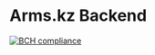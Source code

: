 # Arms.kz Backend

[![BCH compliance](https://bettercodehub.com/edge/badge/vodchella/arms.kz-backend?branch=master)](https://bettercodehub.com/)
